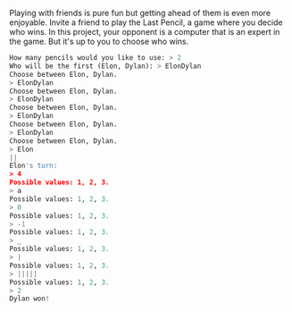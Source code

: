 Playing with friends is pure fun but getting ahead of them is even more enjoyable. Invite a friend to play the Last Pencil, a game where you decide who wins. In this project, your opponent is a computer that is an expert in the game. But it's up to you to choose who wins.

```python
How many pencils would you like to use: > 2
Who will be the first (Elon, Dylan): > ElonDylan
Choose between Elon, Dylan.
> ElonDylan
Choose between Elon, Dylan.
> ElonDylan
Choose between Elon, Dylan.
> ElonDylan
Choose between Elon, Dylan.
> ElonDylan
Choose between Elon, Dylan.
> Elon
||
Elon's turn: 
> 4
Possible values: 1, 2, 3.
> a
Possible values: 1, 2, 3.
> 0
Possible values: 1, 2, 3.
> -1
Possible values: 1, 2, 3.
> _
Possible values: 1, 2, 3.
> |
Possible values: 1, 2, 3.
> |||||
Possible values: 1, 2, 3.
> 2
Dylan won!
```
